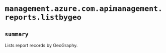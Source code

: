 # `management.azure.com.apimanagement.reports.listbygeo`

## `summary`
Lists report records by GeoGraphy.



